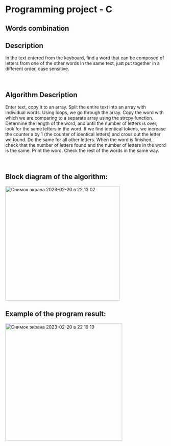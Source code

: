 <h1>Programming project - C</h1>
<h2>Words combination</h2>
<h2>Description</h2>

In the text entered from the keyboard, find a word that can be composed of letters from one of the other words in the same text, just put together in a different order, case sensitive.

<br />
<h2>Algorithm Description</h2>

Enter text, copy it to an array. Split the entire text into an array with individual words. Using loops, we go through the array. Copy the word with which we are comparing to a separate array using the strcpy function. Determine the length of the word, and until the number of letters is over, look for the same letters in the word. If we find identical tokens, we increase the counter a by 1 (the counter of identical letters) and cross out the letter we found. Do the same for all other letters. When the word is finished, check that the number of letters found and the number of letters in the word is the same. Print the word. Check the rest of the words in the same way.

<br />

<h2>Block diagram of the algorithm:</h2>
<img width="358" alt="Снимок экрана 2023-02-20 в 22 13 02" src="https://user-images.githubusercontent.com/87941256/220205894-cf11fbd8-6106-44db-b07d-fb7df81d49f1.png">

<h2>Example of the program result:</h2>
<img width="366" alt="Снимок экрана 2023-02-20 в 22 19 19" src="https://user-images.githubusercontent.com/87941256/220206512-86577888-2327-40cd-9129-38f9790178e4.png">

